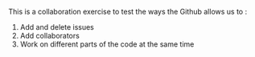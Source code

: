 This is a collaboration exercise to test the ways the Github allows us to : 

1. Add and delete issues
2. Add collaborators 
3. Work on different parts of the code at the same time